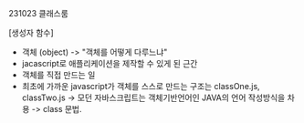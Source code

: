 231023 클래스룸

[생성자 함수]
- 객체 (object) -> "객체를 어떻게 다루느냐"
- jacascript로 애플리케이션을 제작할 수 있게 된 근간
- 객체를 직접 만드는 일
- 최초에 가까운 javascript가 객체를 스스로 만드는 구조는 classOne.js, classTwo.js
-> 모던 자바스크립트는 객체기반언어인 JAVA의 언어 작성방식을 차용 
-> class 문법.
